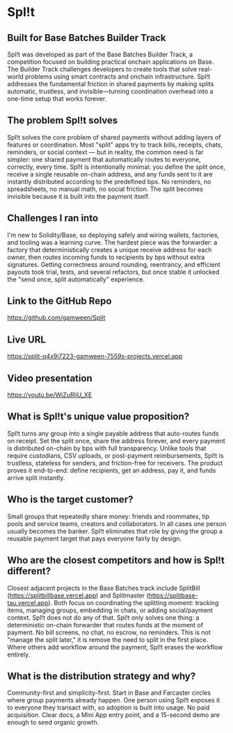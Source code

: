 # Spl!t

## Built for Base Batches Builder Track

Spl!t was developed as part of the Base Batches Builder Track, a competition focused on building practical onchain applications on Base. The Builder Track challenges developers to create tools that solve real-world problems using smart contracts and onchain infrastructure. Spl!t addresses the fundamental friction in shared payments by making splits automatic, trustless, and invisible—turning coordination overhead into a one-time setup that works forever.

## The problem Spl!t solves

Spl!t solves the core problem of shared payments without adding layers of features or coordination. Most "split" apps try to track bills, receipts, chats, reminders, or social context — but in reality, the common need is far simpler: one shared payment that automatically routes to everyone, correctly, every time. Spl!t is intentionally minimal: you define the split once, receive a single reusable on-chain address, and any funds sent to it are instantly distributed according to the predefined bps. No reminders, no spreadsheets, no manual math, no social friction. The split becomes invisible because it is built into the payment itself.

## Challenges I ran into

I'm new to Solidity/Base, so deploying safely and wiring wallets, factories, and tooling was a learning curve. The hardest piece was the forwarder: a factory that deterministically creates a unique receive address for each owner, then routes incoming funds to recipients by bps without extra signatures. Getting correctness around rounding, reentrancy, and efficient payouts took trial, tests, and several refactors, but once stable it unlocked the "send once, split automatically" experience.

## Link to the GitHub Repo

https://github.com/gamween/Split

## Live URL

https://split-q4x9i7223-gamween-7559s-projects.vercel.app

## Video presentation

https://youtu.be/WiZuRljU_XE

## What is Spl!t's unique value proposition?

Spl!t turns any group into a single payable address that auto-routes funds on receipt. Set the split once, share the address forever, and every payment is distributed on-chain by bps with full transparency. Unlike tools that require custodians, CSV uploads, or post-payment reimbursements, Spl!t is trustless, stateless for senders, and friction-free for receivers. The product proves it end-to-end: define recipients, get an address, pay it, and funds arrive split instantly.

## Who is the target customer?

Small groups that repeatedly share money: friends and roommates, tip pools and service teams, creators and collaborators. In all cases one person usually becomes the banker. Spl!t eliminates that role by giving the group a reusable payment target that pays everyone fairly by design.

## Who are the closest competitors and how is Spl!t different?

Closest adjacent projects in the Base Batches track include SplitBill (https://splitbillbase.vercel.app) and Splitmaster (https://splitbase-tau.vercel.app). Both focus on coordinating the splitting moment: tracking items, managing groups, embedding in chats, or adding social/payment context. Spl!t does not do any of that. Spl!t only solves one thing: a deterministic on-chain forwarder that routes funds at the moment of payment. No bill screens, no chat, no escrow, no reminders. This is not "manage the split later," it is remove the need to split in the first place. Where others add workflow around the payment, Spl!t erases the workflow entirely.

## What is the distribution strategy and why?

Community-first and simplicity-first. Start in Base and Farcaster circles where group payments already happen. One person using Spl!t exposes it to everyone they transact with, so adoption is built into usage. No paid acquisition. Clear docs, a Mini App entry point, and a 15-second demo are enough to seed organic growth.
